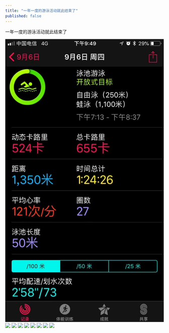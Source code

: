 ```yaml
---
title: "一年一度的游泳活动就此结束了"
published: false
---
```

一年一度的游泳活动就此结束了

![](./1.jpg)
![](./2.jpg)
![](./3.jpg)
![](./4.jpg)
![](./5.jpg)
![](./6.jpg)
![](./7.jpg)
![](./8.jpg)
![](./9.jpg)
